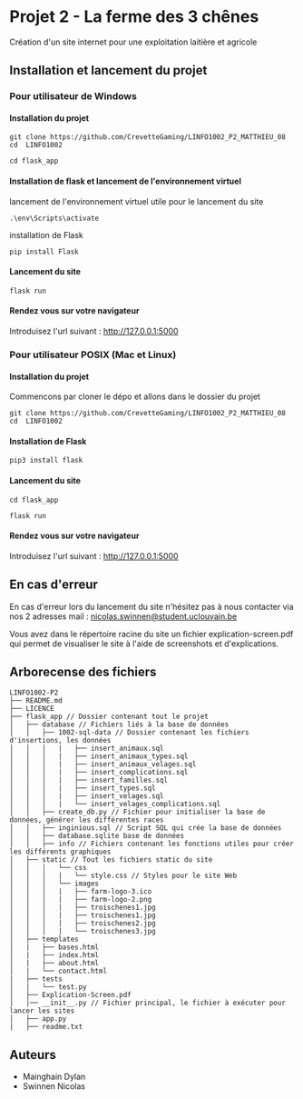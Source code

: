 # Projet 2 - La ferme des 3 chênes

Création d'un site internet pour une exploitation laitière et agricole

## Installation et lancement du projet

### Pour utilisateur de Windows

#### Installation du projet

```
git clone https://github.com/CrevetteGaming/LINFO1002_P2_MATTHIEU_08
cd  LINFO1002

cd flask_app
```

#### Installation de flask et lancement de l'environnement virtuel

lancement de l'environnement virtuel utile pour le lancement du site

```
.\env\Scripts\activate
```

installation de Flask

```
pip install Flask
```

#### Lancement du site

```
flask run
```

#### Rendez vous sur votre navigateur

Introduisez l'url suivant : http://127.0.0.1:5000


### Pour utilisateur POSIX (Mac et Linux)

#### Installation du projet

Commencons par cloner le dépo et allons dans le dossier du projet

```
git clone https://github.com/CrevetteGaming/LINFO1002_P2_MATTHIEU_08
cd  LINFO1002
```

#### Installation de Flask

```
pip3 install flask
```

#### Lancement du site

```
cd flask_app
```

```
flask run
```

#### Rendez vous sur votre navigateur

Introduisez l'url suivant : http://127.0.0.1:5000


## En cas d'erreur

En cas d'erreur lors du lancement du site n'hésitez pas à nous contacter via nos 2 adresses mail : nicolas.swinnen@student.uclouvain.be 

Vous avez dans le répertoire racine du site un fichier explication-screen.pdf qui permet de visualiser le site à l'aide de screenshots et d'explications.

## Arborecense des fichiers
```
LINFO1002-P2
├── README.md
├── LICENCE
├── flask_app // Dossier contenant tout le projet
│   ├── database // Fichiers liés à la base de données
│   │   ├── 1002-sql-data // Dossier contenant les fichiers d'insertions, les données
│   │   │   |   ├── insert_animaux.sql
│   │   │   |   ├── insert_animaux_types.sql
│   │   │   |   ├── insert_animaux_velages.sql
│   │   │   |   ├── insert_complications.sql
│   │   │   |   ├── insert_familles.sql
│   │   │   |   ├── insert_types.sql
│   │   │   |   ├── insert_velages.sql
│   │   │   |   └── insert_velages_complications.sql
│   │   ├── create_db.py // Fichier pour initialiser la base de données, générer les différentes races
│   │   ├── inginious.sql // Script SQL qui crée la base de données
│   │   ├── database.sqlite base de données 
│   │   ├── info // Fichiers contenant les fonctions utiles pour créer les différents graphiques
│   ├── static // Tout les fichiers static du site
│   │   │   └── css 
│   │   │   |   └── style.css // Styles pour le site Web
│   │   │   └── images
│   │   │   |   ├── farm-logo-3.ico
│   │   │   |   ├── farm-logo-2.png
│   │   │   |   ├── troischenes1.jpg
│   │   │   |   ├── troischenes1.jpg
│   │   │   |   ├── troischenes2.jpg
│   │   │   |   └── troischenes3.jpg
│   ├── templates
│   |   ├── bases.html
│   |   ├── index.html
│   |   ├── about.html
│   |   └── contact.html
|   ├── tests
│   |   └── test.py
│   ├── Explication-Screen.pdf
│   │── __init__.py // Fichier principal, le fichier à exécuter pour lancer les sites
│   ├── app.py 
|   ├── readme.txt

```

## Auteurs

- Mainghain Dylan
- Swinnen Nicolas
